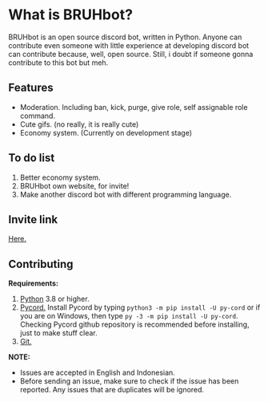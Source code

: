 # What is BRUHbot?
BRUHbot is an open source discord bot, written in Python. Anyone can contribute even someone with little experience at developing discord bot can contribute because, well, open source. Still, i doubt if someone gonna contribute to this bot but meh.

## Features
- Moderation. Including ban, kick, purge, give role, self assignable role command.
- Cute gifs. (no really, it is really cute)
- Economy system. (Currently on development stage)

## To do list
1. Better economy system.
2. BRUHbot own website, for invite!
3. Make another discord bot with different programming language.

## Invite link
[Here.](https://discord.com/api/oauth2/authorize?client_id=745294860839420034&permissions=2952849414&scope=bot%20applications.commands)

## Contributing
**Requirements:**
1. [Python](https://www.python.org/) 3.8 or higher.
2. [Pycord.](https://github.com/Pycord-Development/pycord) Install Pycord by typing `python3 -m pip install -U py-cord` or if you are on Windows, then type `py -3 -m pip install -U py-cord`. Checking Pycord github repository is recommended before installing, just to make stuff clear.
3. [Git.](https://git-scm.com/)

**NOTE:**
- Issues are accepted in English and Indonesian.
- Before sending an issue, make sure to check if the issue has been reported. Any issues that are duplicates will be ignored.
